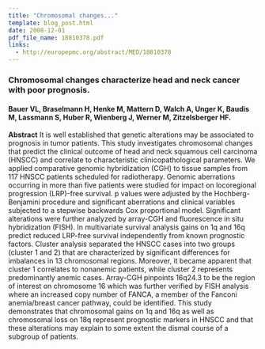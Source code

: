 ```yaml
---
title: "Chromosomal changes..."
template: blog_post.html 
date: 2008-12-01
pdf_file_name: 18810378.pdf
links:
  - http://europepmc.org/abstract/MED/18810378
---
```


### Chromosomal changes characterize head and neck cancer with poor prognosis.
#### Bauer VL, Braselmann H, Henke M, Mattern D, Walch A, Unger K, Baudis M, Lassmann S, Huber R, Wienberg J, Werner M, Zitzelsberger HF.

**Abstract** It is well established that genetic alterations may be associated to prognosis in tumor patients. This study investigates chromosomal changes that predict the clinical outcome of head and neck squamous cell carcinoma (HNSCC) and correlate to characteristic clinicopathological parameters. We applied comparative genomic hybridization (CGH) to tissue samples from 117 HNSCC patients scheduled for radiotherapy. Genomic aberrations occurring in more than five patients were studied for impact on locoregional progression (LRP)-free survival. p values were adjusted by the Hochberg-Benjamini procedure and significant aberrations and clinical variables subjected to a stepwise backwards Cox proportional model. Significant alterations were further analyzed by array-CGH and fluorescence in situ hybridization (FISH). In multivariate survival analysis gains on 1q and 16q predict reduced LRP-free survival independently from known prognostic factors. Cluster analysis separated the HNSCC cases into two groups (cluster 1 and 2) that are characterized by significant differences for imbalances in 13 chromosomal regions. Moreover, it became apparent that cluster 1 correlates to nonanemic patients, while cluster 2 represents predominantly anemic cases. Array-CGH pinpoints 16q24.3 to be the region of interest on chromosome 16 which was further verified by FISH analysis where an increased copy number of FANCA, a member of the Fanconi anemia/breast cancer pathway, could be identified. This study demonstrates that chromosomal gains on 1q and 16q as well as chromosomal loss on 18q represent prognostic markers in HNSCC and that these alterations may explain to some extent the dismal course of a subgroup of patients.

